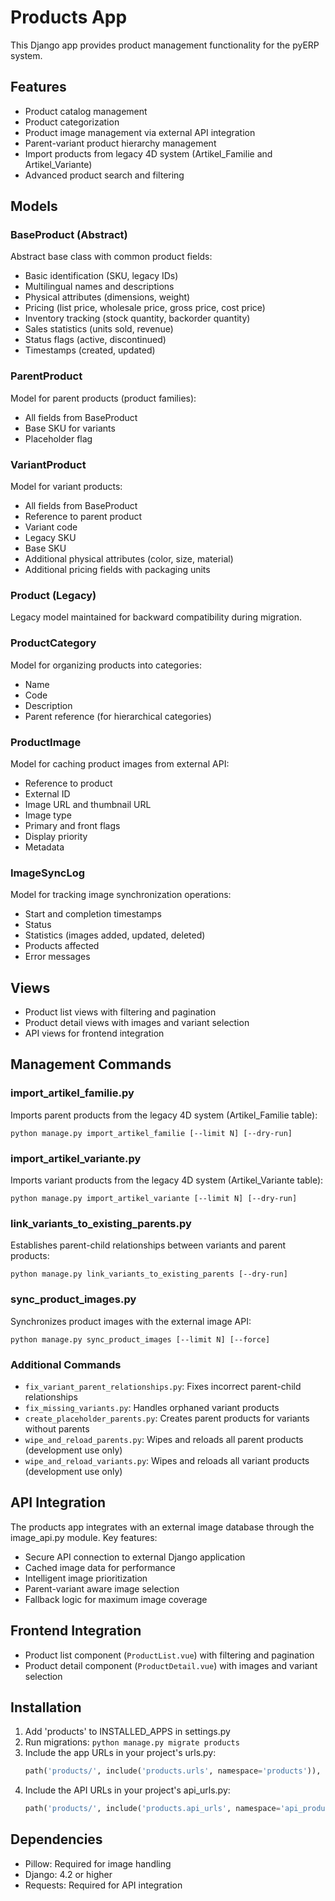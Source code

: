 # Products App

This Django app provides product management functionality for the pyERP system.

## Features

- Product catalog management
- Product categorization
- Product image management via external API integration
- Parent-variant product hierarchy management
- Import products from legacy 4D system (Artikel_Familie and Artikel_Variante)
- Advanced product search and filtering

## Models

### BaseProduct (Abstract)

Abstract base class with common product fields:

- Basic identification (SKU, legacy IDs)
- Multilingual names and descriptions
- Physical attributes (dimensions, weight)
- Pricing (list price, wholesale price, gross price, cost price)
- Inventory tracking (stock quantity, backorder quantity)
- Sales statistics (units sold, revenue)
- Status flags (active, discontinued)
- Timestamps (created, updated)

### ParentProduct

Model for parent products (product families):

- All fields from BaseProduct
- Base SKU for variants
- Placeholder flag

### VariantProduct

Model for variant products:

- All fields from BaseProduct
- Reference to parent product
- Variant code
- Legacy SKU
- Base SKU
- Additional physical attributes (color, size, material)
- Additional pricing fields with packaging units

### Product (Legacy)

Legacy model maintained for backward compatibility during migration.

### ProductCategory

Model for organizing products into categories:

- Name
- Code
- Description
- Parent reference (for hierarchical categories)

### ProductImage

Model for caching product images from external API:

- Reference to product
- External ID
- Image URL and thumbnail URL
- Image type
- Primary and front flags
- Display priority
- Metadata

### ImageSyncLog

Model for tracking image synchronization operations:

- Start and completion timestamps
- Status
- Statistics (images added, updated, deleted)
- Products affected
- Error messages

## Views

- Product list views with filtering and pagination
- Product detail views with images and variant selection
- API views for frontend integration

## Management Commands

### import_artikel_familie.py

Imports parent products from the legacy 4D system (Artikel_Familie table):

```
python manage.py import_artikel_familie [--limit N] [--dry-run]
```

### import_artikel_variante.py

Imports variant products from the legacy 4D system (Artikel_Variante table):

```
python manage.py import_artikel_variante [--limit N] [--dry-run]
```

### link_variants_to_existing_parents.py

Establishes parent-child relationships between variants and parent products:

```
python manage.py link_variants_to_existing_parents [--dry-run]
```

### sync_product_images.py

Synchronizes product images with the external image API:

```
python manage.py sync_product_images [--limit N] [--force]
```

### Additional Commands

- `fix_variant_parent_relationships.py`: Fixes incorrect parent-child relationships
- `fix_missing_variants.py`: Handles orphaned variant products
- `create_placeholder_parents.py`: Creates parent products for variants without parents
- `wipe_and_reload_parents.py`: Wipes and reloads all parent products (development use only)
- `wipe_and_reload_variants.py`: Wipes and reloads all variant products (development use only)

## API Integration

The products app integrates with an external image database through the image_api.py module. 
Key features:

- Secure API connection to external Django application
- Cached image data for performance
- Intelligent image prioritization
- Parent-variant aware image selection
- Fallback logic for maximum image coverage

## Frontend Integration

- Product list component (`ProductList.vue`) with filtering and pagination
- Product detail component (`ProductDetail.vue`) with images and variant selection

## Installation

1. Add 'products' to INSTALLED_APPS in settings.py
2. Run migrations: `python manage.py migrate products`
3. Include the app URLs in your project's urls.py:
   ```python
   path('products/', include('products.urls', namespace='products')),
   ```
4. Include the API URLs in your project's api_urls.py:
   ```python
   path('products/', include('products.api_urls', namespace='api_products')),
   ```

## Dependencies

- Pillow: Required for image handling
- Django: 4.2 or higher
- Requests: Required for API integration 